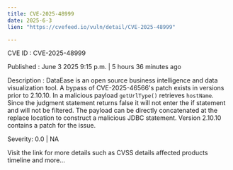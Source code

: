 ```yaml
---
title: CVE-2025-48999
date: 2025-6-3
lien: "https://cvefeed.io/vuln/detail/CVE-2025-48999"

---
```


CVE ID : CVE-2025-48999

Published :  June 3
2025
9:15 p.m. | 5 hours
36 minutes ago

Description : DataEase is an open source business intelligence and data visualization tool. A bypass of CVE-2025-46566's patch exists in versions prior to 2.10.10. In a malicious payload
`getUrlType()` retrieves `hostName`. Since the judgment statement returns false
it will not enter the if statement and will not be filtered. The payload can be directly concatenated at the replace location to construct a malicious JDBC statement. Version 2.10.10 contains a patch for the issue.

Severity: 0.0 | NA

Visit the link for more details
such as CVSS details
affected products
timeline
and more...

